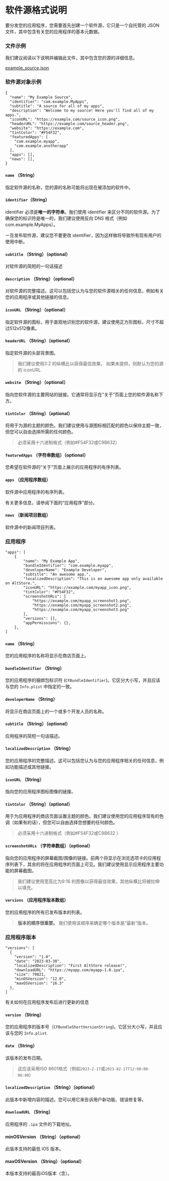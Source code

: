 # 软件源格式说明

要分发您的应用程序，您需要首先创建一个软件源，它只是一个自托管的 JSON 文件，其中包含有关您的应用程序的基本元数据。

### 文件示例

我们建议阅读以下说明并编辑此文件，其中包含您的源的详细信息。

[example_source.json](软件源格式说明/example_source.json)

### 软件源对象示例

```
{
  "name": "My Example Source",
  "identifier": "com.example.MyApps",
  "subtitle": "A source for all of my apps",
  "description": "Welcome to my source! Here you'll find all of my apps.",
  "iconURL": "https://example.com/source_icon.png",
  "headerURL": "https://example.com/source_header.png",
  "website": "https://example.com",
  "tintColor": "#F54F32",
  "featuredApps": [
    "com.example.myapp",
    "com.example.anotherapp"
  ],
  "apps": [],
  "news": [],
}
```

#### `name` （String）

指定软件源的名称，您的源的名称可能将出现在被添加的软件中。

#### `identifier`（String）

identifier 必须是**唯一的字符串**。我们使用 identifier 来区分不同的软件源。为了确保您的标识符是唯一的，我们建议使用反向 DNS 格式（例如com.example.MyApps）。

一旦发布软件源，建议您不要更改 identifier，因为这样做将导致所有现有用户的使用中断。

#### `subtitle` （String）（optional）

对软件源的简短的一句话描述

#### `description` （String）（optional）

对软件源的完整描述。这可以包括您认为与您的软件源相关的任何信息，例如有关您的应用程序或其他链接的信息。

#### `iconURL` （String）（optional）

指定软件源的图标，用于直观地识别您的软件源，建议使用正方形图标，尺寸不超过512x512像素。

#### `headerURL` （String）（optional）

指定软件源的头部背景图。

> 我们建议使用3:2 的纵横比以获得最佳效果。 如果未提供，则默认为您的源的 iconURL

#### `website` （String）（optional）

指向您软件源的主要网站的链接。它通常将显示在“关于”页面上您的软件源名称下方。 

#### `tintColor` （String）（optional）

将用于为源的主题的颜色。我们建议使用与源图标相匹配的颜色以保持主题一致，但您可以自由选择所需的任何颜色。
​
> 必须采用十六进制格式（例如#F54F32或C9B632）

#### `featuredApps` （字符串数组）（optional）

您希望在软件源的“关于”页面上展示的应用程序的有序列表。

#### `apps` （应用程序数组）

软件源中应用程序的有序列表。

有关更多信息，请参阅下面的“应用程序”部分。

#### `news` （新闻项目数组）

软件源中的新闻项目列表。

### 应用程序
```
"apps": [
    {
        "name": "My Example App",
        "bundleIdentifier": "com.example.myapp",
        "developerName": "Example Developer",
        "subtitle": "An awesome app.",
        "localizedDescription": "This is an awesome app only available on AltStore.",
        "iconURL": "https://example.com/myapp_icon.png",
        "tintColor": "#F54F32",
        "screenshotURLs": [
            "https://example.com/myapp_screenshot1.png",
            "https://example.com/myapp_screenshot2.png",
            "https://example.com/myapp_screenshot3.png"
        ],
        "versions": [],
        "appPermissions": {},
    },
]
```

#### `name` （String）

您的应用程序的名称将显示在商店页面上。

#### `bundleIdentifier` （String）

您的应用程序的捆绑包标识符 (`CFBundleIdentifier`)。它区分大小写，并且应该与您的 `Info.plist` 中指定的一致。

#### `developerName` （String）

将显示在商店页面上的一个或多个开发人员的名称。

#### `subtitle` （String）（optional）

应用程序的简短一句话描述。

#### `localizedDescription` （String）

您的应用程序的完整描述。这可以包括您认为与您的应用程序相关的任何信息，例如功能描述或其他链接。

#### `iconURL` （String）

指向您的应用程序图标图像的链接。

#### `tintColor`  （String）（optional）

用于为应用程序的商店页面设置主题的颜色。我们建议使用您的应用程序现有的色调（如果有的话），但您可以自由选择您想要的任何颜色。

> 必须采用十六进制格式（例如#F54F32或C9B632 ）

#### `screenshotURLs` （字符串数组）（optional）

指向您的应用程序的屏幕截图/图像的链接。前两个将显示在浏览选项卡的应用程序列表下，其余的将在应用程序的页面上可见。我们建议使用显示应用程序主要功能的屏幕截图。

> 我们建议使用宽高比为9:16 的图像以获得最佳效果。其他纵横比将被拉伸以填充。

#### `versions` （应用程序版本数组）

您的应用程序的所有已发布版本的列表。

> **版本的顺序很重要。**
>  我们使用该顺序来确定哪个版本是“最新”版本。

### 应用程序版本

```
"versions": [
  {
    "version": "1.0",
    "date": "2023-03-30",
    "localizedDescription": "First AltStore release!",
    "downloadURL": "https://myapp.com/myapp-1.0.ipa",
    "size": 79821,
    "minOSVersion": "12.0",
    "maxOSVersion": "16.3"
  },
]
```

有关如何在应用程序发布后进行更新的信息

#### `version` （String）

您的应用程序的版本号（`CFBundleShortVersionString`)。它区分大小写，并且应该与您的 `Info.plist`.

#### `date` （String）

该版本的发布日期。

> 这应该采用ISO 8601格式（例如`2023-2-17`或`2023-02-17T12:00:00-06:00`）

#### `localizedDescription` （String）（optional）

此版本中新增内容的描述。您可以用它来告诉用户新功能、错误修复等。

#### `downloadURL` （String）

应用程序的 `.ipa` 文件的下载地址。

#### minOSVersion （String）（optional）

此版本支持的最低 iOS 版本。

#### maxOSVersion （String）（optional）

本版本支持的最高iOS版本（含）。

